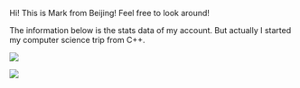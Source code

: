 Hi! This is Mark from Beijing!
Feel free to look around!

The information below is the stats data of my account.
But actually I started my computer science trip from C++.

[![](https://github-readme-stats.vercel.app/api?username=mark07x)](https://github.com/anuraghazra/github-readme-stats)

[![](https://github-readme-stats.vercel.app/api/top-langs/?username=mark07x)](https://github.com/anuraghazra/github-readme-stats)
